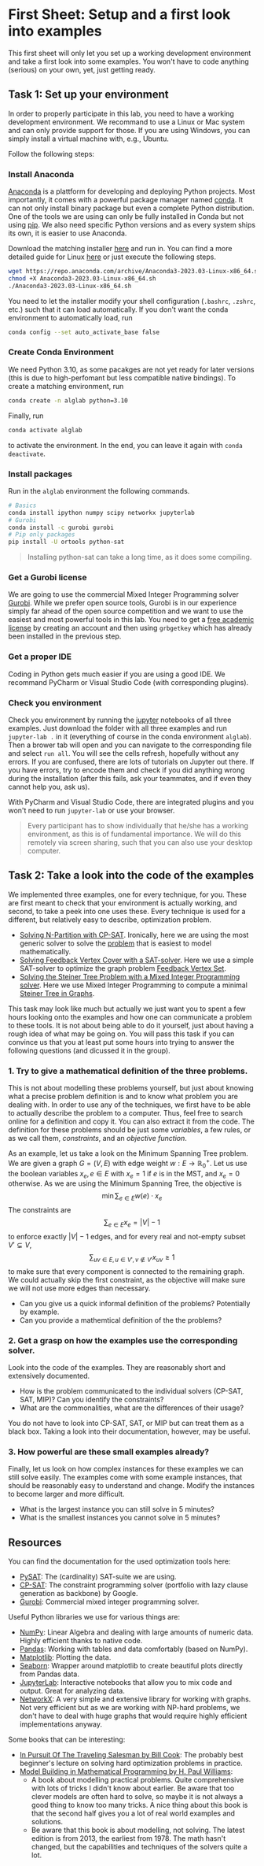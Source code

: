 # First Sheet: Setup and a first look into examples

This first sheet will only let you set up a working development environment and take a first look into some examples.
You won't have to code anything (serious) on your own, yet, just getting ready.

## Task 1: Set up your environment

In order to properly participate in this lab, you need to have a working development environment.
We recommand to use a Linux or Mac system and can only provide support for those.
If you are using Windows, you can simply install a virtual machine with, e.g., Ubuntu.

Follow the following steps:

### Install Anaconda

[Anaconda](https://www.anaconda.com/) is a plattform for developing and deploying Python projects.
Most importantly, it comes with a powerful package manager named [conda](https://docs.conda.io/en/latest/).
It can not only install binary package but even a complete Python distribution.
One of the tools we are using can only be fully installed in Conda but not using [pip](https://pypi.org/project/pip/).
We also need specific Python versions and as every system ships its own, it is easier to use Anaconda.

Download the matching installer [here](https://www.anaconda.com/download#downloads) and run in.
You can find a more detailed guide for Linux [here](https://docs.anaconda.com/free/anaconda/install/linux/) or just execute the following steps.
```sh
wget https://repo.anaconda.com/archive/Anaconda3-2023.03-Linux-x86_64.sh
chmod +X Anaconda3-2023.03-Linux-x86_64.sh
./Anaconda3-2023.03-Linux-x86_64.sh
```

You need to let the installer modify your shell configuration (`.bashrc`, `.zshrc`, etc.) such that it can load automatically.
If you don't want the conda environment to automatically load, run
```sh
conda config --set auto_activate_base false
```

### Create Conda Environment

We need Python 3.10, as some pacakges are not yet ready for later versions (this is due to high-perfomant but less compatible native bindings).
To create a matching environment, run
```sh
conda create -n alglab python=3.10
```
Finally, run
```sh
conda activate alglab
```
to activate the environment.
In the end, you can leave it again with `conda deactivate`.

### Install packages

Run in the `alglab` environment the following commands.
```sh
# Basics
conda install ipython numpy scipy networkx jupyterlab
# Gurobi
conda install -c gurobi gurobi
# Pip only packages
pip install -U ortools python-sat
```

> Installing python-sat can take a  long time, as it does some compiling.

### Get a Gurobi license

We are going to use the commercial Mixed Integer Programming solver [Gurobi](https://www.gurobi.com/).
While we prefer open source tools, Gurobi is in our experience simply far ahead of the open source competition and we want to use the easiest and most powerful tools in this lab.
You need to get a [free academic license](https://www.gurobi.com/academia/academic-program-and-licenses/) by creating an account and then using `grbgetkey` which has already been installed in the previous step.

### Get a proper IDE

Coding in Python gets much easier if you are using a good IDE.
We recommand PyCharm or Visual Studio Code (with corresponding plugins).

### Check you environment

Check you environment by running the [jupyter](https://jupyter.org/) notebooks of all three examples.
Just download the folder with all three examples and run `jupyter-lab .` in it (everything of course in the conda environment `alglab`).
Then a brower tab will open and you can navigate to the corresponding file and select `run all`.
You will see the cells refresh, hopefully without any errors.
If you are confused, there are lots of tutorials on Jupyter out there.
If you have errors, try to encode them and check if you did anything wrong during the installation (after this fails, ask your teammates, and if even they cannot help you, ask us).

With PyCharm and Visual Studio Code, there are integrated plugins and you won't need to run `jupyter-lab` or use your browser.

> Every participant has to show individually that he/she has a working environment, as this is of fundamental importance. We will do this remotely via screen sharing, such that you can also use your desktop computer.


## Task 2: Take a look into the code of the examples

We implemented three examples, one for every technique, for you.
These are first meant to check that your environment is actually working, and second, to take a peek into one uses these.
Every technique is used for a different, but relatively easy to describe, optimization problem.

* [Solving N-Partition with CP-SAT](./examples/constraint_programming/n_partition). Ironically, here we are using the most generic solver to solve the [problem](https://en.wikipedia.org/wiki/Multiway_number_partitioning) that is easiest to model mathematically.
* [Solving Feedback Vertex Cover with a SAT-solver](./examples/cardinality_sat/feedback_vertex_cover). Here we use a simple SAT-solver to optimize the graph problem [Feedback Vertex Set](https://en.wikipedia.org/wiki/Feedback_vertex_set).
* [Solving the Steiner Tree Problem with a Mixed Integer Programming solver](./examples/mixed_integer_programming/steiner_tree). Here we use Mixed Integer Programming to compute a minimal [Steiner Tree in Graphs](https://en.wikipedia.org/wiki/Feedback_vertex_set).

This task may look like much but actually we just want you to spent a few hours looking onto the examples and how one can communicate a problem to these tools.
It is not about being able to do it yourself, just about having a rough idea of what may be going on.
You will pass this task if you can convince us that you at least put some hours into trying to answer the following questions (and dicussed it in the group).

### 1. Try to give a mathematical definition of the three problems.

This is not about modelling these problems yourself, but just about knowing what a precise problem definition is and to know what problem you are dealing with.
In order to use any of the techniques, we first have to be able to actually describe the problem to a computer.
Thus, feel free to search online for a definition and copy it.
You can also extract it from the code.
The definition for these problems should be just some _variables_, a few rules, or as we call them, _constraints_, and an _objective function_.

As an example, let us take a look on the Minimum Spanning Tree problem.
We are given a graph $G=(V,E)$ with edge weight $w: E \rightarrow \mathbb{R}^+_0$.
Let us use the boolean variables $x_e, e \in E$ with $x_e=1$ if $e$ is in the MST, and $x_e=0$ otherwise.
As we are using the Minimum Spanning Tree, the objective is $$\min \sum_{e \in E} w(e)\cdot x_e$$
The constraints are $$\sum_{e \in E} x_e = |V|-1$$ to enforce exactly $|V|-1$ edges, and for every real and not-empty subset $V' \subsetneq V$, $$\sum_{uv\in E, u \in V', v \not\in V'} x_{uv} \geq 1$$ to make sure that every component is connected to the remaining graph.
We could actually skip the first constraint, as the objective will make sure we will not use more edges than necessary.

* Can you give us a quick informal definition of the problems? Potentially by example.
* Can you provide a mathemtical definition of the the problems? 

### 2. Get a grasp on how the examples use the corresponding solver.

Look into the code of the examples.
They are reasonably short and extensively documented.

* How is the problem communicated to the individual solvers (CP-SAT, SAT, MIP)?
Can you identify the constraints?
* What are the commonalities, what are the differences of their usage?


You do not have to look into CP-SAT, SAT, or MIP but can treat them as a black box.
Taking a look into their documentation, however, may be useful.

### 3. How powerful are these small examples already?

Finally, let us look on how complex instances for these examples we can still solve easily.
The examples come with some example instances, that should be reasonably easy to understand and change.
Modify the instances to become larger and more difficult.

* What is the largest instance you can still solve in 5 minutes?
* What is the smallest instances you cannot solve in 5 minutes?

## Resources

You can find the documentation for the used optimization tools here:

* [PySAT](https://pysathq.github.io/): The (cardinality) SAT-suite we are using.
* [CP-SAT](https://developers.google.com/optimization/cp/cp_solver): The constraint programming solver (portfolio with lazy clause generation as backbone) by Google.
* [Gurobi](https://www.gurobi.com/documentation/): Commercial mixed integer programming solver.

Useful Python libraries we use for various things are:
* [NumPy](https://numpy.org/): Linear Algebra and dealing with large amounts of numeric data. Highly efficient thanks to native code.
* [Pandas](https://pandas.pydata.org/): Working with tables and data comfortably (based on NumPy).
* [Matplotlib](https://matplotlib.org/): Plotting the data.
* [Seaborn](https://seaborn.pydata.org/): Wrapper around matplotlib to create beautiful plots directly from Pandas data.
* [JupyterLab](https://jupyterlab.readthedocs.io/en/stable/): Interactive notebooks that allow you to mix code and output. Great for analyzing data.
* [NetworkX](https://networkx.org/): A very simple and extensive library for working with graphs. Not very efficient but as we are working with NP-hard problems, we don't have to deal with huge graphs that would require highly efficient implementations anyway.

Some books that can be interesting:
* [In Pursuit Of The Traveling Salesman by Bill Cook](https://press.princeton.edu/books/paperback/9780691163529/in-pursuit-of-the-traveling-salesman): The probably best beginner's lecture on solving hard optimization problems in practice.
* [Model Building in Mathematical Programming by H. Paul Williams](https://www.wiley.com/en-us/Model+Building+in+Mathematical+Programming%2C+5th+Edition-p-9781118443330):
    * A book about modelling practical problems. Quite comprehensive with lots of tricks I didn't know about earlier. Be aware that too clever models are often hard to solve, so maybe it is not always a good thing to know too many tricks. A nice thing about this book is that the second half gives you a lot of real world examples and solutions.
    * Be aware that this book is about modelling, not solving. The latest edition is from 2013, the earliest from 1978. The math hasn't changed, but the capabilities and techniques of the solvers quite a lot.
